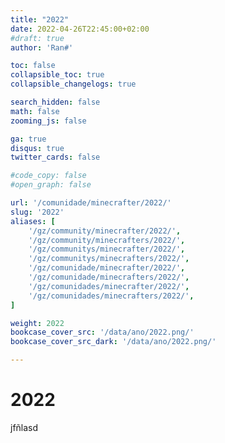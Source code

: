 ```yaml
---
title: "2022"
date: 2022-04-26T22:45:00+02:00
#draft: true
author: 'Ran#'

toc: false
collapsible_toc: true
collapsible_changelogs: true

search_hidden: false
math: false
zooming_js: false

ga: true
disqus: true
twitter_cards: false

#code_copy: false
#open_graph: false

url: '/comunidade/minecrafter/2022/'
slug: '2022'
aliases: [
    '/gz/community/minecrafter/2022/',
    '/gz/community/minecrafters/2022/',
    '/gz/communitys/minecrafter/2022/',
    '/gz/communitys/minecrafters/2022/',
    '/gz/comunidade/minecrafter/2022/',
    '/gz/comunidade/minecrafters/2022/',
    '/gz/comunidades/minecrafter/2022/',
    '/gz/comunidades/minecrafters/2022/',
]

weight: 2022
bookcase_cover_src: '/data/ano/2022.png/'
bookcase_cover_src_dark: '/data/ano/2022.png/'

---
```


# 2022

jfñlasd
